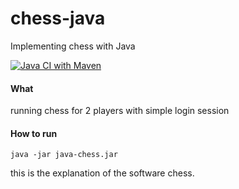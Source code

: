 

# chess-java
Implementing chess with Java


[![Java CI with Maven](https://github.com/Fivenan/chess-java/actions/workflows/maven.yml/badge.svg)](https://github.com/Fivenan/chess-java/actions/workflows/maven.yml)

#### What
running chess for 2 players with simple login session

#### How to run
`java -jar java-chess.jar`


this is the explanation of the software chess.